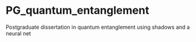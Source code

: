 # PG_quantum_entanglement
Postgraduate dissertation in quantum entanglement using shadows and a neural net

